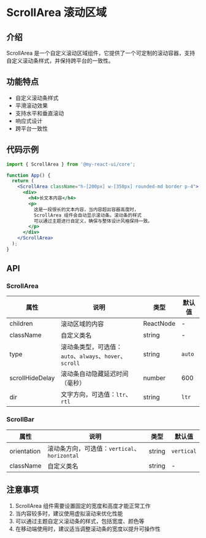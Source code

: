 # ScrollArea 滚动区域

## 介绍

ScrollArea 是一个自定义滚动区域组件，它提供了一个可定制的滚动容器，支持自定义滚动条样式，并保持跨平台的一致性。

## 功能特点

- 自定义滚动条样式
- 平滑滚动效果
- 支持水平和垂直滚动
- 响应式设计
- 跨平台一致性

## 代码示例

```jsx
import { ScrollArea } from '@my-react-ui/core';

function App() {
  return (
    <ScrollArea className="h-[200px] w-[350px] rounded-md border p-4">
      <div>
        <h4>长文本内容</h4>
        <p>
          这是一段很长的文本内容，当内容超出容器高度时，
          ScrollArea 组件会自动显示滚动条。滚动条的样式
          可以通过主题进行自定义，确保与整体设计风格保持一致。
        </p>
      </div>
    </ScrollArea>
  );
}
```

## API

### ScrollArea

| 属性 | 说明 | 类型 | 默认值 |
| --- | --- | --- | --- |
| children | 滚动区域的内容 | ReactNode | - |
| className | 自定义类名 | string | - |
| type | 滚动条类型，可选值：`auto`、`always`、`hover`、`scroll` | string | `auto` |
| scrollHideDelay | 滚动条自动隐藏延迟时间（毫秒） | number | 600 |
| dir | 文字方向，可选值：`ltr`、`rtl` | string | `ltr` |

### ScrollBar

| 属性 | 说明 | 类型 | 默认值 |
| --- | --- | --- | --- |
| orientation | 滚动条方向，可选值：`vertical`、`horizontal` | string | `vertical` |
| className | 自定义类名 | string | - |

## 注意事项

1. ScrollArea 组件需要设置固定的宽度和高度才能正常工作
2. 当内容较多时，建议使用虚拟滚动来优化性能
3. 可以通过主题自定义滚动条的样式，包括宽度、颜色等
4. 在移动端使用时，建议适当调整滚动条的宽度以提升可操作性